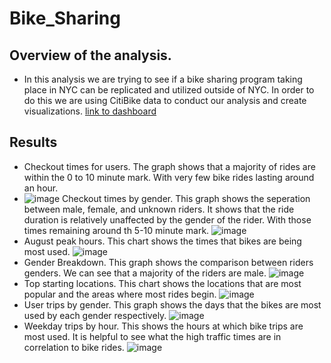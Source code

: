 # Bike_Sharing
## Overview of the analysis.
  * In this analysis we are trying to see if a bike sharing program taking place in NYC can be replicated and utilized outside of NYC. In order to do this we are using CitiBike data to conduct our analysis and create visualizations.  [link to dashboard](https://public.tableau.com/app/profile/ethan.sammons/viz/Bike_Sharing_16295127457710/NYCCitibikeStory?publish=yes)
## Results 
* Checkout times for users. The graph shows that a majority of rides are within the 0 to 10 minute mark. With very few bike rides lasting around an hour.
* ![image](https://user-images.githubusercontent.com/80020179/130307121-d2b6d449-19e6-4c1a-8e78-df21ab04e2cb.png)
 Checkout times by gender. This graph shows the seperation between male, female, and unknown riders. It shows that the ride duration is relatively unaffected by the gender of the rider. With those times remaining around th 5-10 minute mark.
![image](https://user-images.githubusercontent.com/80020179/130307236-168c3804-b06c-44d5-a66f-b8e5013b83cb.png)
* August peak hours. This chart shows the times that bikes are being most used. 
![image](https://user-images.githubusercontent.com/80020179/130308313-ae640815-e114-4aa4-95d9-790704d85b1d.png)
* Gender Breakdown. This graph shows the comparison between riders genders. We can see that a majority of the riders are male. 
![image](https://user-images.githubusercontent.com/80020179/130308598-26ba6d72-375d-4ed2-a208-e47a4653979c.png)
* Top starting locations. This chart shows the locations that are most popular and the areas where most rides begin. 
![image](https://user-images.githubusercontent.com/80020179/130308811-c3c48845-75dc-43c7-90e3-5c8104aa5847.png)
* User trips by gender. This graph shows the days that the bikes are most used by each gender respectively.
![image](https://user-images.githubusercontent.com/80020179/130308826-642ed8b2-2922-41e3-8b1d-9cc3adc8b0ca.png)
* Weekday trips by hour. This shows the hours at which bike trips are most used. It is helpful to see what the high traffic times are in correlation to bike rides. 
![image](https://user-images.githubusercontent.com/80020179/130308829-097d168a-4ae3-41eb-8fbd-7ab6795f7a89.png)

  
